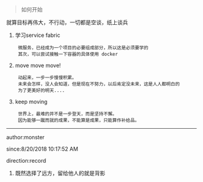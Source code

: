 
> 如何开始

就算目标再伟大，不行动，一切都是空谈，纸上谈兵

1. 学习service fabric

		微服务，已经成为一个项目的必要组成部分，所以这是必须要学的
		其次，可以尝试接触一下容器的具体使用 docker

2. move move move!


		动起来，一步一步慢慢积累。
		未来会怎样，没人会知道，但是现在不努力，以后肯定没未来，这是人人都明白的
		为了更美好的明天....
		
3. keep moving

		世界上，最难的并不是一步登天，而是坚持不懈。
		因为能够一蹴而就的成果，不能算是成果，只能算作补给品。




----------
author:monster

since:8/20/2018 10:17:52 AM 

direction:record

1. 既然选择了远方，留给他人的就是背影